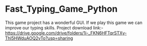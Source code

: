 # Fast_Typing_Game_Python

This game project has a wonderful GUI. If we play this game we can improve our typing skills.
Project download link:- https://drive.google.com/drive/folders/1i-_FKN6HFTqrSTXy-Thl5HWduAOQ2vTo?usp=sharing
